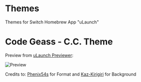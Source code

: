# Themes
Themes for Switch Homebrew App "uLaunch"

# Code Geass - C.C. Theme
Preview from [uLaunch Previewer](https://github.com/IcosaSwitch/uLaunch-Previewer):

![Preview](https://imgur.com/OnVr4df.jpg)

Credits to: 
[Phenix54s](https://www.reddit.com/user/Phenix54s) for Format
and
[Kaz-Kirigiri](https://www.deviantart.com/kaz-kirigiri/art/Code-Geass-C-C-Wallpaper-645700520) for Background
